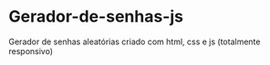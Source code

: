 # Gerador-de-senhas-js
Gerador de senhas aleatórias criado com html, css e js (totalmente responsivo)
